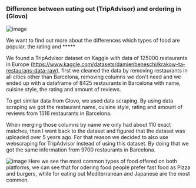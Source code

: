 ### Difference between eating out (TripAdvisor) and ordering in (Glovo)

![image](https://user-images.githubusercontent.com/121023453/216969510-caddf3c4-d1f0-4afd-978f-846fb01d9587.png)

We want to find out more about the differences which types of food are popular, the rating and *****

We found a TripAdvisor dataset on Kaggle with data of 125000 restaurants in Europe (https://www.kaggle.com/datasets/damienbeneschi/krakow-ta-restaurans-data-raw), first we cleaned the data by removing restaurants in all cities other than Barcelona, removing columns we don't need and we ended up with a dataframe of 8425 restaurants in Barcelona with name, cuisine style, the rating and amount of reviews. 

To get similar data from Glovo, we used data scraping. By using data scraping we got the restaurant name, cuisine style, rating and amount of reviews from 1516 restaurants in Barcelona.

When merging those columns by name we only had about 110 exact matches, then I went back to the dataset and figured that the dataset was uploaded over 5 years ago. For that reason we decided to also use webscraping for TripAdvisor instead of using this dataset. By doing that we got the same information from 9700 restaurants in Barcelona.


![image](https://user-images.githubusercontent.com/121023453/216970219-6847f626-acf2-4167-bc11-03396cff1917.png)
Here we see the most common types of food offered on both platforms, we can see that for odering food people prefer fast food as Pizza and burgers, while for eating out Mediterranean and Japanese are the most common. 
